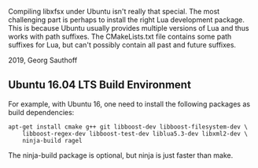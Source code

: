 Compiling libxfsx under Ubuntu isn't really that special. The
most challenging part is perhaps to install the right Lua
development package. This is because Ubuntu usually provides
multiple versions of Lua and thus works with path suffixes. The
CMakeLists.txt file contains some path suffixes for Lua, but
can't possibly contain all past and future suffixes.

2019, Georg Sauthoff

## Ubuntu 16.04 LTS Build Environment

For example, with Ubuntu 16, one need to install the following
packages as build dependencies:

    apt-get install cmake g++ git libboost-dev libboost-filesystem-dev \
        libboost-regex-dev libboost-test-dev liblua5.3-dev libxml2-dev \
        ninja-build ragel

The ninja-build package is optional, but ninja is just faster
than make.
